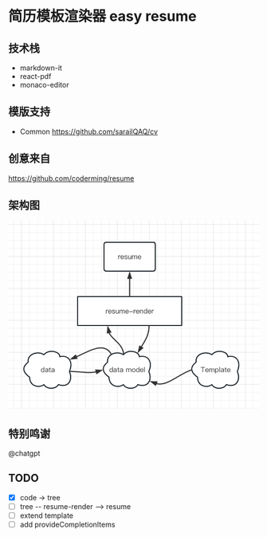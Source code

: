 # 简历模板渲染器 easy resume

## 技术栈

- markdown-it
- react-pdf
- monaco-editor

## 模版支持

- Common https://github.com/sarailQAQ/cv

## 创意来自

https://github.com/coderming/resume

## 架构图

![](./public/Architecture.png)

## 特别鸣谢

@chatgpt

## TODO

- [x] code -> tree
- [ ] tree -- resume-render --> resume
- [ ] extend template
- [ ] add provideCompletionItems
